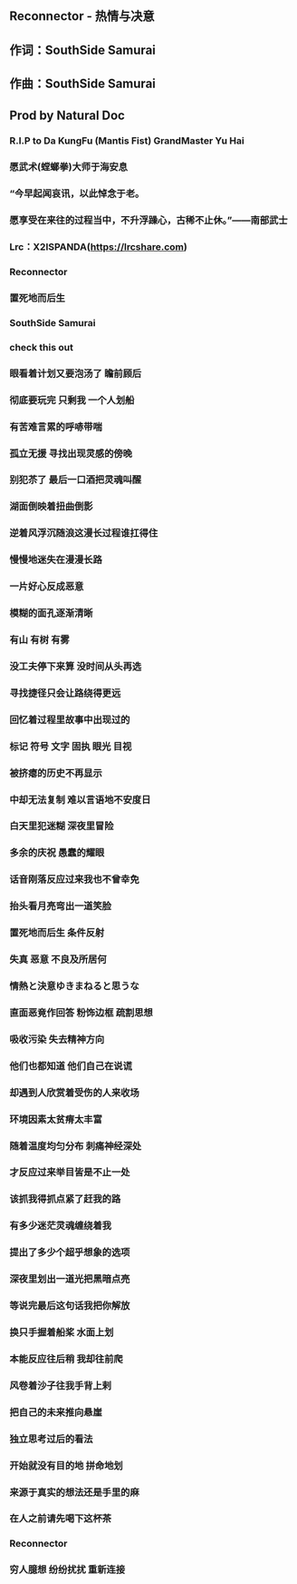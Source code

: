 ## Reconnector - 热情与决意
## 作词：SouthSide Samurai
## 作曲：SouthSide Samurai
## Prod by Natural Doc


### R.I.P to Da KungFu (Mantis Fist) GrandMaster Yu Hai
### 愿武术(螳螂拳)大师于海安息
### “今早起闻哀讯，以此悼念于老。
### 愿享受在来往的过程当中，不升浮躁心，古稀不止休。”——南部武士
### Lrc：X2ISPANDA(https://lrcshare.com)
### Reconnector
### 置死地而后生
### SouthSide Samurai
### check this out
### 眼看着计划又要泡汤了 瞻前顾后
### 彻底要玩完 只剩我 一个人划船
### 有苦难言累的呼哧带喘
### 孤立无援 寻找出现灵感的傍晚
### 别犯苶了 最后一口酒把灵魂叫醒
### 湖面倒映着扭曲倒影
### 逆着风浮沉随浪这漫长过程谁扛得住
### 慢慢地迷失在漫漫长路
### 一片好心反成恶意
### 模糊的面孔逐渐清晰
### 有山 有树 有雾
### 没工夫停下来算 没时间从头再选
### 寻找捷径只会让路绕得更远
### 回忆着过程里故事中出现过的
### 标记 符号 文字 固执 眼光 目视
### 被挤瘪的历史不再显示
### 中却无法复制 难以言语地不安度日
### 白天里犯迷糊 深夜里冒险
### 多余的庆祝 愚蠢的耀眼
### 话音刚落反应过来我也不曾幸免
### 抬头看月亮弯出一道笑脸
### 置死地而后生 条件反射
### 失真 恶意 不良及所居何
### 情熱と決意ゆきまねると思うな
### 直面恶竟作回答 粉饰边框 疏割思想
### 吸收污染 失去精神方向
### 他们也都知道 他们自己在说谎
### 却遇到人欣赏着受伤的人来收场
### 环境因素太贫瘠太丰富
### 随着温度均匀分布 刺痛神经深处
### 才反应过来举目皆是不止一处
### 该抓我得抓点紧了赶我的路
### 有多少迷茫灵魂缠绕着我
### 提出了多少个超乎想象的选项
### 深夜里划出一道光把黑暗点亮
### 等说完最后这句话我把你解放
### 换只手握着船桨 水面上划
### 本能反应往后稍 我却往前爬
### 风卷着沙子往我手背上剌
### 把自己的未来推向悬崖
### 独立思考过后的看法
### 开始就没有目的地 拼命地划
### 来源于真实的想法还是手里的麻
### 在人之前请先喝下这杯茶
### Reconnector
### 穷人臆想 纷纷扰扰 重新连接
